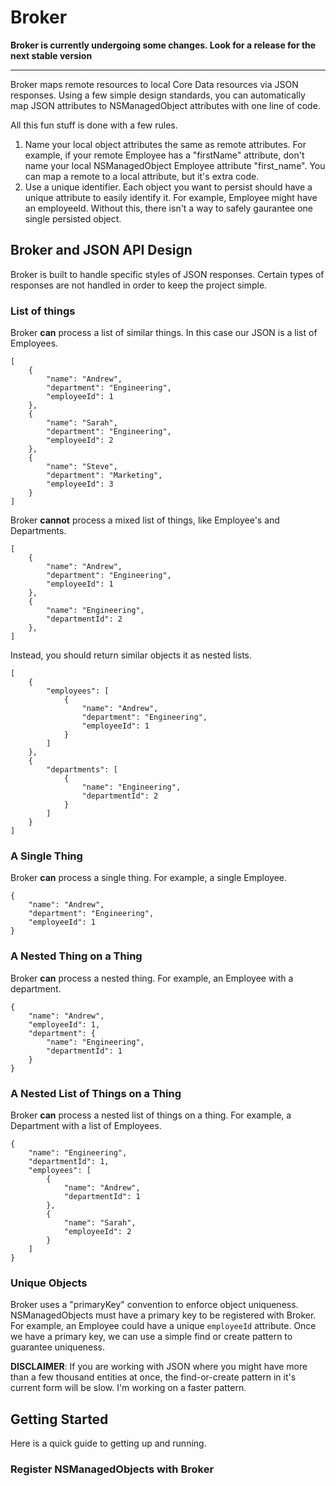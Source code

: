 # Broker

**Broker is currently undergoing some changes. Look for a release for the next stable version**

***

Broker maps remote resources to local Core Data resources via JSON responses. Using a few simple design standards, you can automatically map JSON attributes to NSManagedObject attributes with one line of code.

All this fun stuff is done with a few rules.

1. Name your local object attributes the same as remote attributes. For example, if your remote Employee has a "firstName" attribute, don't name your local NSManagedObject Employee attribute "first_name". You can map a remote to a local attribute, but it's extra code.
2. Use a unique identifier. Each object you want to persist should have a unique attribute to easily identify it. For example, Employee might have an employeeId. Without this, there isn't a way to safely gaurantee one single persisted object.

## Broker and JSON API Design

Broker is built to handle specific styles of JSON responses. Certain types of responses are not handled in order to keep the project simple.

### List of things

Broker **can** process a list of similar things. In this case our JSON is a list of Employees.

	[
	    {
	        "name": "Andrew",
	        "department": "Engineering",
	        "employeeId": 1
	    },
	    {
	        "name": "Sarah",
	        "department": "Engineering",
	        "employeeId": 2
	    },
	    {
	        "name": "Steve",
	        "department": "Marketing",
	        "employeeId": 3
	    }
	]
	
Broker **cannot** process a mixed list of things, like Employee's and Departments.

	[
	    {
	        "name": "Andrew",
	        "department": "Engineering",
	        "employeeId": 1
	    },
	    {
	        "name": "Engineering",
	        "departmentId": 2
	    },
	]

Instead, you should return similar objects it as nested lists.

	[
	    {
	        "employees": [
	            {
	                "name": "Andrew",
	                "department": "Engineering",
	                "employeeId": 1
	            }
	        ]
	    },
	    {
	        "departments": [
	            {
	                "name": "Engineering",
	                "departmentId": 2
	            }
	        ]
	    }
	]

### A Single Thing

Broker **can** process a single thing. For example, a single Employee.

	{
	    "name": "Andrew",
	    "department": "Engineering",
	    "employeeId": 1
	}
	
### A Nested Thing on a Thing

Broker **can** process a nested thing. For example, an Employee with a department.

	{
	    "name": "Andrew",
	    "employeeId": 1,
	    "department": {
	        "name": "Engineering",
	        "departmentId": 1
	    }
	}
	
### A Nested List of Things on a Thing

Broker **can** process a nested list of things on a thing. For example, a Department with a list of Employees.

	{
	    "name": "Engineering",
	    "departmentId": 1,
	    "employees": [
	        {
	            "name": "Andrew",
	            "departmentId": 1
	        },
	        {
	            "name": "Sarah",
	            "employeeId": 2
	        }
	    ]
	}

### Unique Objects

Broker uses a "primaryKey" convention to enforce object uniqueness. NSManagedObjects must have a primary key to be registered with Broker. For example, an Employee could have a unique `employeeId` attribute. Once we have a primary key, we can use a simple find or create pattern to guarantee uniqueness. 

**DISCLAIMER**: If you are working with JSON where you might have more than a few thousand entities at once, the find-or-create pattern in it's current form will be slow. I'm working on a faster pattern.

## Getting Started

Here is a quick guide to getting up and running.

### Register NSManagedObjects with Broker



